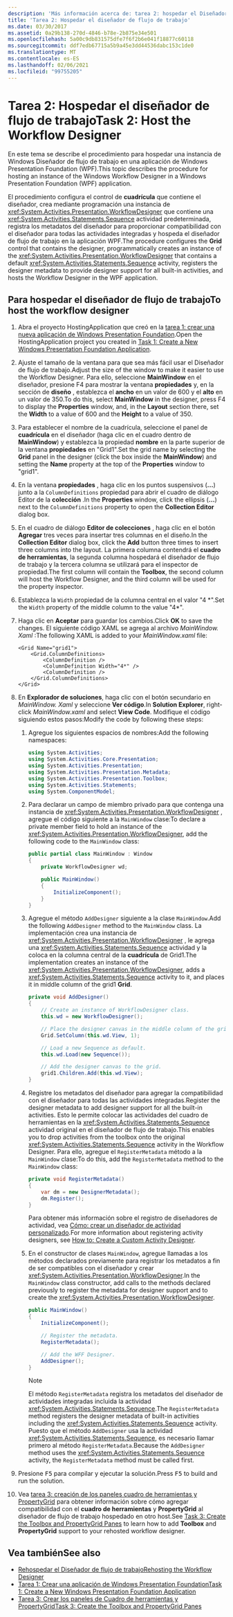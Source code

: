 ```yaml
---
description: 'Más información acerca de: tarea 2: hospedar el Diseñador de flujo de trabajo'
title: 'Tarea 2: Hospedar el diseñador de flujo de trabajo'
ms.date: 03/30/2017
ms.assetid: 0a29b138-270d-4846-b78e-2b875e34e501
ms.openlocfilehash: 5a00c9db831575dfe7f6f2b6e041f18877c60118
ms.sourcegitcommit: ddf7edb67715a5b9a45e3dd44536dabc153c1de0
ms.translationtype: MT
ms.contentlocale: es-ES
ms.lasthandoff: 02/06/2021
ms.locfileid: "99755205"
---
```

# <a name="task-2-host-the-workflow-designer"></a><span data-ttu-id="7ddd8-103">Tarea 2: Hospedar el diseñador de flujo de trabajo</span><span class="sxs-lookup"><span data-stu-id="7ddd8-103">Task 2: Host the Workflow Designer</span></span>

<span data-ttu-id="7ddd8-104">En este tema se describe el procedimiento para hospedar una instancia de Windows Diseñador de flujo de trabajo en una aplicación de Windows Presentation Foundation (WPF).</span><span class="sxs-lookup"><span data-stu-id="7ddd8-104">This topic describes the procedure for hosting an instance of the Windows Workflow Designer in a Windows Presentation Foundation (WPF) application.</span></span>

<span data-ttu-id="7ddd8-105">El procedimiento configura el control de **cuadrícula** que contiene el diseñador, crea mediante programación una instancia de <xref:System.Activities.Presentation.WorkflowDesigner> que contiene una <xref:System.Activities.Statements.Sequence> actividad predeterminada, registra los metadatos del diseñador para proporcionar compatibilidad con el diseñador para todas las actividades integradas y hospeda el diseñador de flujo de trabajo en la aplicación WPF.</span><span class="sxs-lookup"><span data-stu-id="7ddd8-105">The procedure configures the **Grid** control that contains the designer, programmatically creates an instance of the <xref:System.Activities.Presentation.WorkflowDesigner> that contains a default <xref:System.Activities.Statements.Sequence> activity, registers the designer metadata to provide designer support for all built-in activities, and hosts the Workflow Designer in the WPF application.</span></span>

## <a name="to-host-the-workflow-designer"></a><span data-ttu-id="7ddd8-106">Para hospedar el diseñador de flujo de trabajo</span><span class="sxs-lookup"><span data-stu-id="7ddd8-106">To host the workflow designer</span></span>

1. <span data-ttu-id="7ddd8-107">Abra el proyecto HostingApplication que creó en la [tarea 1: crear una nueva aplicación de Windows Presentation Foundation](task-1-create-a-new-wpf-app.md).</span><span class="sxs-lookup"><span data-stu-id="7ddd8-107">Open the HostingApplication project you created in [Task 1: Create a New Windows Presentation Foundation Application](task-1-create-a-new-wpf-app.md).</span></span>

2. <span data-ttu-id="7ddd8-108">Ajuste el tamaño de la ventana para que sea más fácil usar el Diseñador de flujo de trabajo.</span><span class="sxs-lookup"><span data-stu-id="7ddd8-108">Adjust the size of the window to make it easier to use the Workflow Designer.</span></span> <span data-ttu-id="7ddd8-109">Para ello, seleccione **MainWindow** en el diseñador, presione F4 para mostrar la ventana **propiedades** y, en la sección de **diseño** , establezca el **ancho** en un valor de 600 y el **alto** en un valor de 350.</span><span class="sxs-lookup"><span data-stu-id="7ddd8-109">To do this, select **MainWindow** in the designer, press F4 to display the **Properties** window, and, in the **Layout** section there, set the **Width** to a value of 600 and the **Height** to a value of 350.</span></span>

3. <span data-ttu-id="7ddd8-110">Para establecer el nombre de la cuadrícula, seleccione el panel de **cuadrícula** en el diseñador (haga clic en el cuadro dentro de **MainWindow**) y establezca la propiedad **nombre** en la parte superior de la ventana **propiedades** en "Grid1".</span><span class="sxs-lookup"><span data-stu-id="7ddd8-110">Set the grid name by selecting the **Grid** panel in the designer (click the box inside the **MainWindow**) and setting the **Name** property at the top of the **Properties** window to "grid1".</span></span>

4. <span data-ttu-id="7ddd8-111">En la ventana **propiedades** , haga clic en los puntos suspensivos (**...**) junto a la `ColumnDefinitions` propiedad para abrir el cuadro de diálogo Editor de la **colección** .</span><span class="sxs-lookup"><span data-stu-id="7ddd8-111">In the **Properties** window, click the ellipsis (**…**) next to the `ColumnDefinitions` property to open the **Collection Editor** dialog box.</span></span>

5. <span data-ttu-id="7ddd8-112">En el cuadro de diálogo **Editor de colecciones** , haga clic en el botón **Agregar** tres veces para insertar tres columnas en el diseño.</span><span class="sxs-lookup"><span data-stu-id="7ddd8-112">In the **Collection Editor** dialog box, click the **Add** button three times to insert three columns into the layout.</span></span> <span data-ttu-id="7ddd8-113">La primera columna contendrá el **cuadro de herramientas**, la segunda columna hospedará el diseñador de flujo de trabajo y la tercera columna se utilizará para el inspector de propiedad.</span><span class="sxs-lookup"><span data-stu-id="7ddd8-113">The first column will contain the **Toolbox**, the second column will host the Workflow Designer, and the third column will be used for the property inspector.</span></span>

6. <span data-ttu-id="7ddd8-114">Establezca la `Width` propiedad de la columna central en el valor "4 \*".</span><span class="sxs-lookup"><span data-stu-id="7ddd8-114">Set the `Width` property of the middle column to the value "4\*".</span></span>

7. <span data-ttu-id="7ddd8-115">Haga clic en **Aceptar** para guardar los cambios.</span><span class="sxs-lookup"><span data-stu-id="7ddd8-115">Click **OK** to save the changes.</span></span> <span data-ttu-id="7ddd8-116">El siguiente código XAML se agrega al archivo *MainWindow. Xaml* :</span><span class="sxs-lookup"><span data-stu-id="7ddd8-116">The following XAML is added to your *MainWindow.xaml* file:</span></span>

    ```xaml
    <Grid Name="grid1">
        <Grid.ColumnDefinitions>
            <ColumnDefinition />
            <ColumnDefinition Width="4*" />
            <ColumnDefinition />
        </Grid.ColumnDefinitions>
    </Grid>
    ```

8. <span data-ttu-id="7ddd8-117">En **Explorador de soluciones**, haga clic con el botón secundario en *MainWindow. Xaml* y seleccione **Ver código**.</span><span class="sxs-lookup"><span data-stu-id="7ddd8-117">In **Solution Explorer**, right-click *MainWindow.xaml* and select **View Code**.</span></span> <span data-ttu-id="7ddd8-118">Modifique el código siguiendo estos pasos:</span><span class="sxs-lookup"><span data-stu-id="7ddd8-118">Modify the code by following these steps:</span></span>

    1. <span data-ttu-id="7ddd8-119">Agregue los siguientes espacios de nombres:</span><span class="sxs-lookup"><span data-stu-id="7ddd8-119">Add the following namespaces:</span></span>

        ```csharp
        using System.Activities;
        using System.Activities.Core.Presentation;
        using System.Activities.Presentation;
        using System.Activities.Presentation.Metadata;
        using System.Activities.Presentation.Toolbox;
        using System.Activities.Statements;
        using System.ComponentModel;
        ```

    2. <span data-ttu-id="7ddd8-120">Para declarar un campo de miembro privado para que contenga una instancia de <xref:System.Activities.Presentation.WorkflowDesigner> , agregue el código siguiente a la `MainWindow` clase:</span><span class="sxs-lookup"><span data-stu-id="7ddd8-120">To declare a private member field to hold an instance of the <xref:System.Activities.Presentation.WorkflowDesigner>, add the following code to the `MainWindow` class:</span></span>

        ```csharp
        public partial class MainWindow : Window
        {
            private WorkflowDesigner wd;

            public MainWindow()
            {
                InitializeComponent();
            }
        }
        ```

    3. <span data-ttu-id="7ddd8-121">Agregue el método `AddDesigner` siguiente a la clase `MainWindow`.</span><span class="sxs-lookup"><span data-stu-id="7ddd8-121">Add the following `AddDesigner` method to the `MainWindow` class.</span></span> <span data-ttu-id="7ddd8-122">La implementación crea una instancia de <xref:System.Activities.Presentation.WorkflowDesigner> , le agrega una <xref:System.Activities.Statements.Sequence> actividad y la coloca en la columna central de la **cuadrícula** de Grid1.</span><span class="sxs-lookup"><span data-stu-id="7ddd8-122">The implementation creates an instance of the <xref:System.Activities.Presentation.WorkflowDesigner>, adds a <xref:System.Activities.Statements.Sequence> activity to it, and places it in middle column of the grid1 **Grid**.</span></span>

        ```csharp
        private void AddDesigner()
        {
            // Create an instance of WorkflowDesigner class.
            this.wd = new WorkflowDesigner();

            // Place the designer canvas in the middle column of the grid.
            Grid.SetColumn(this.wd.View, 1);

            // Load a new Sequence as default.
            this.wd.Load(new Sequence());

            // Add the designer canvas to the grid.
            grid1.Children.Add(this.wd.View);
        }
        ```

    4. <span data-ttu-id="7ddd8-123">Registre los metadatos del diseñador para agregar la compatibilidad con el diseñador para todas las actividades integradas.</span><span class="sxs-lookup"><span data-stu-id="7ddd8-123">Register the designer metadata to add designer support for all the  built-in activities.</span></span> <span data-ttu-id="7ddd8-124">Esto le permite colocar las actividades del cuadro de herramientas en la <xref:System.Activities.Statements.Sequence> actividad original en el diseñador de flujo de trabajo.</span><span class="sxs-lookup"><span data-stu-id="7ddd8-124">This enables you to drop activities from the toolbox onto the original <xref:System.Activities.Statements.Sequence> activity in the Workflow Designer.</span></span> <span data-ttu-id="7ddd8-125">Para ello, agregue el `RegisterMetadata` método a la `MainWindow` clase:</span><span class="sxs-lookup"><span data-stu-id="7ddd8-125">To do this, add the `RegisterMetadata` method to the `MainWindow` class:</span></span>

        ```csharp
        private void RegisterMetadata()
        {
            var dm = new DesignerMetadata();
            dm.Register();
        }
        ```

        <span data-ttu-id="7ddd8-126">Para obtener más información sobre el registro de diseñadores de actividad, vea [Cómo: crear un diseñador de actividad personalizado](how-to-create-a-custom-activity-designer.md).</span><span class="sxs-lookup"><span data-stu-id="7ddd8-126">For more information about registering activity designers, see [How to: Create a Custom Activity Designer](how-to-create-a-custom-activity-designer.md).</span></span>

    5. <span data-ttu-id="7ddd8-127">En el constructor de clases `MainWindow`, agregue llamadas a los métodos declarados previamente para registrar los metadatos a fin de ser compatibles con el diseñador y crear <xref:System.Activities.Presentation.WorkflowDesigner>.</span><span class="sxs-lookup"><span data-stu-id="7ddd8-127">In the `MainWindow` class constructor, add calls to the methods declared previously to register the metadata for designer support and to create the <xref:System.Activities.Presentation.WorkflowDesigner>.</span></span>

        ```csharp
        public MainWindow()
        {
            InitializeComponent();

            // Register the metadata.
            RegisterMetadata();

            // Add the WFF Designer.
            AddDesigner();
        }
        ```

        > [!NOTE]
        > <span data-ttu-id="7ddd8-128">El método `RegisterMetadata` registra los metadatos del diseñador de actividades integradas incluida la actividad <xref:System.Activities.Statements.Sequence>.</span><span class="sxs-lookup"><span data-stu-id="7ddd8-128">The `RegisterMetadata` method registers the designer metadata of built-in activities including the <xref:System.Activities.Statements.Sequence> activity.</span></span> <span data-ttu-id="7ddd8-129">Puesto que el método `AddDesigner` usa la actividad <xref:System.Activities.Statements.Sequence>, es necesario llamar primero al método `RegisterMetadata`.</span><span class="sxs-lookup"><span data-stu-id="7ddd8-129">Because the `AddDesigner` method uses the <xref:System.Activities.Statements.Sequence> activity, the `RegisterMetadata` method must be called first.</span></span>

9. <span data-ttu-id="7ddd8-130">Presione <kbd>F5</kbd> para compilar y ejecutar la solución.</span><span class="sxs-lookup"><span data-stu-id="7ddd8-130">Press <kbd>F5</kbd> to build and run the solution.</span></span>

10. <span data-ttu-id="7ddd8-131">Vea [tarea 3: creación de los paneles cuadro de herramientas y PropertyGrid](task-3-create-the-toolbox-and-propertygrid-panes.md) para obtener información sobre cómo agregar compatibilidad con el **cuadro de herramientas** y **PropertyGrid** al diseñador de flujo de trabajo hospedado en otro host.</span><span class="sxs-lookup"><span data-stu-id="7ddd8-131">See [Task 3: Create the Toolbox and PropertyGrid Panes](task-3-create-the-toolbox-and-propertygrid-panes.md) to learn how to add **Toolbox** and **PropertyGrid** support to your rehosted workflow designer.</span></span>

## <a name="see-also"></a><span data-ttu-id="7ddd8-132">Vea también</span><span class="sxs-lookup"><span data-stu-id="7ddd8-132">See also</span></span>

- [<span data-ttu-id="7ddd8-133">Rehospedar el Diseñador de flujo de trabajo</span><span class="sxs-lookup"><span data-stu-id="7ddd8-133">Rehosting the Workflow Designer</span></span>](rehosting-the-workflow-designer.md)
- [<span data-ttu-id="7ddd8-134">Tarea 1: Crear una aplicación de Windows Presentation Foundation</span><span class="sxs-lookup"><span data-stu-id="7ddd8-134">Task 1: Create a New Windows Presentation Foundation Application</span></span>](task-1-create-a-new-wpf-app.md)
- [<span data-ttu-id="7ddd8-135">Tarea 3: Crear los paneles de Cuadro de herramientas y PropertyGrid</span><span class="sxs-lookup"><span data-stu-id="7ddd8-135">Task 3: Create the Toolbox and PropertyGrid Panes</span></span>](task-3-create-the-toolbox-and-propertygrid-panes.md)
